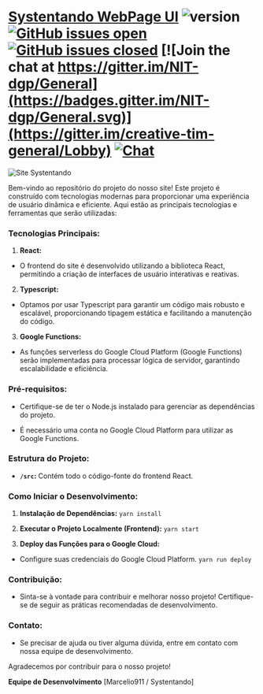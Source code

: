 


# [Systentando WebPage UI](https://demos.creative-tim.com/paper-kit-react/#/index?ref=pkr-github-readme) ![version](https://img.shields.io/badge/version-0.0.1-blue.svg) [![GitHub issues open](https://img.shields.io/github/issues/marcelio911/site-systentando.svg?maxAge=2592000)](https://github.com/marcelio911/site-systentando/issues?q=is%3Aopen+is%3Aissue) [![GitHub issues closed](https://img.shields.io/github/issues-closed-raw/marcelio911/site-systentando.svg?maxAge=2592000)](https://github.com/marcelio911/site-systentando/issues?q=is%3Aissue+is%3Aclosed) [![Join the chat at https://gitter.im/NIT-dgp/General](https://badges.gitter.im/NIT-dgp/General.svg)](https://gitter.im/creative-tim-general/Lobby) [![Chat](https://img.shields.io/badge/chat-on%20discord-7289da.svg)](https://discord.gg/2XEykJuJ)





![Site Systentando](https://github.com/marcelio911/site-systentando/blob/develop/src/assets/img/opt_pk_react_thumbnail.jpg?raw=true)



Bem-vindo ao repositório do projeto do nosso site! Este projeto é construído com tecnologias modernas para proporcionar uma experiência de usuário dinâmica e eficiente. Aqui estão as principais tecnologias e ferramentas que serão utilizadas:

### Tecnologias Principais:

1.  **React:**

- O frontend do site é desenvolvido utilizando a biblioteca React, permitindo a criação de interfaces de usuário interativas e reativas.

2.  **Typescript:**

- Optamos por usar Typescript para garantir um código mais robusto e escalável, proporcionando tipagem estática e facilitando a manutenção do código.

3.  **Google Functions:**

- As funções serverless do Google Cloud Platform (Google Functions) serão implementadas para processar lógica de servidor, garantindo escalabilidade e eficiência.


### Pré-requisitos:

- Certifique-se de ter o Node.js instalado para gerenciar as dependências do projeto.

- É necessário uma conta no Google Cloud Platform para utilizar as Google Functions.

### Estrutura do Projeto:

-  **`/src`:** Contém todo o código-fonte do frontend React.

### Como Iniciar o Desenvolvimento:

  1.  **Instalação de Dependências:**
`yarn install`

2.  **Executar o Projeto Localmente (Frontend):**
`yarn start`

3.  **Deploy das Funções para o Google Cloud:**
- Configure suas credenciais do Google Cloud Platform.
`yarn run deploy`


### Contribuição:

- Sinta-se à vontade para contribuir e melhorar nosso projeto! Certifique-se de seguir as práticas recomendadas de desenvolvimento.

### Contato:

- Se precisar de ajuda ou tiver alguma dúvida, entre em contato com nossa equipe de desenvolvimento.

Agradecemos por contribuir para o nosso projeto!

**Equipe de Desenvolvimento** [Marcelio911 / Systentando]
